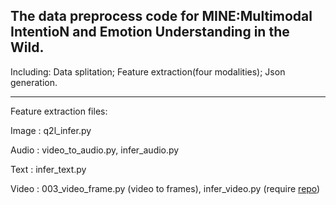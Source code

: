 The data preprocess code for MINE:Multimodal IntentioN and Emotion Understanding in the Wild.
---
Including: 
Data splitation;
Feature extraction(four modalities);
Json generation.

---
Feature extraction files:

Image : q2l_infer.py

Audio : video_to_audio.py, infer_audio.py

Text  : infer_text.py

Video : 003_video_frame.py
(video to frames), infer_video.py (require [repo](https://github.com/haofanwang/video-swin-transformer-pytorch))
